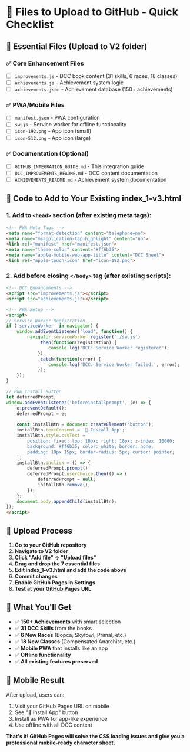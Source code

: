 # 📁 Files to Upload to GitHub - Quick Checklist

## 🎯 Essential Files (Upload to V2 folder)

### ✅ Core Enhancement Files
- [ ] `improvements.js` - DCC book content (31 skills, 6 races, 18 classes)
- [ ] `achievements.js` - Achievement system logic
- [ ] `achievements.json` - Achievement database (150+ achievements)

### ✅ PWA/Mobile Files
- [ ] `manifest.json` - PWA configuration
- [ ] `sw.js` - Service worker for offline functionality
- [ ] `icon-192.png` - App icon (small)
- [ ] `icon-512.png` - App icon (large)

### ✅ Documentation (Optional)
- [ ] `GITHUB_INTEGRATION_GUIDE.md` - This integration guide
- [ ] `DCC_IMPROVEMENTS_README.md` - DCC content documentation
- [ ] `ACHIEVEMENTS_README.md` - Achievement system documentation

## 🔧 Code to Add to Your Existing index_1-v3.html

### 1. Add to `<head>` section (after existing meta tags):
```html
<!-- PWA Meta Tags -->
<meta name="format-detection" content="telephone=no">
<meta name="msapplication-tap-highlight" content="no">
<link rel="manifest" href="manifest.json">
<meta name="theme-color" content="#ff6b35">
<meta name="apple-mobile-web-app-title" content="DCC Sheet">
<link rel="apple-touch-icon" href="icon-192.png">
```

### 2. Add before closing `</body>` tag (after existing scripts):
```html
<!-- DCC Enhancements -->
<script src="improvements.js"></script>
<script src="achievements.js"></script>

<!-- PWA Setup -->
<script>
// Service Worker Registration
if ('serviceWorker' in navigator) {
    window.addEventListener('load', function() {
        navigator.serviceWorker.register('./sw.js')
            .then(function(registration) {
                console.log('DCC: Service Worker registered');
            })
            .catch(function(error) {
                console.log('DCC: Service Worker failed:', error);
            });
    });
}

// PWA Install Button
let deferredPrompt;
window.addEventListener('beforeinstallprompt', (e) => {
    e.preventDefault();
    deferredPrompt = e;
    
    const installBtn = document.createElement('button');
    installBtn.textContent = '📱 Install App';
    installBtn.style.cssText = `
        position: fixed; top: 10px; right: 10px; z-index: 10000;
        background: #ff6b35; color: white; border: none;
        padding: 10px 15px; border-radius: 5px; cursor: pointer;
    `;
    installBtn.onclick = () => {
        deferredPrompt.prompt();
        deferredPrompt.userChoice.then(() => {
            deferredPrompt = null;
            installBtn.remove();
        });
    };
    document.body.appendChild(installBtn);
});
</script>
```

## 🚀 Upload Process

1. **Go to your GitHub repository**
2. **Navigate to V2 folder**
3. **Click "Add file" → "Upload files"**
4. **Drag and drop the 7 essential files**
5. **Edit index_1-v3.html and add the code above**
6. **Commit changes**
7. **Enable GitHub Pages in Settings**
8. **Test at your GitHub Pages URL**

## 🎯 What You'll Get

- ✅ **150+ Achievements** with smart selection
- ✅ **31 DCC Skills** from the books
- ✅ **6 New Races** (Bopca, Skyfowl, Primal, etc.)
- ✅ **18 New Classes** (Compensated Anarchist, etc.)
- ✅ **Mobile PWA** that installs like an app
- ✅ **Offline functionality** 
- ✅ **All existing features preserved**

## 📱 Mobile Result

After upload, users can:
1. Visit your GitHub Pages URL on mobile
2. See "📱 Install App" button
3. Install as PWA for app-like experience
4. Use offline with all DCC content

**That's it! GitHub Pages will solve the CSS loading issues and give you a professional mobile-ready character sheet.**

